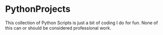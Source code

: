 # PythonProjects
This collection of Python Scripts is just a bit of coding I do for fun. None of this can or should be considered professional work.
